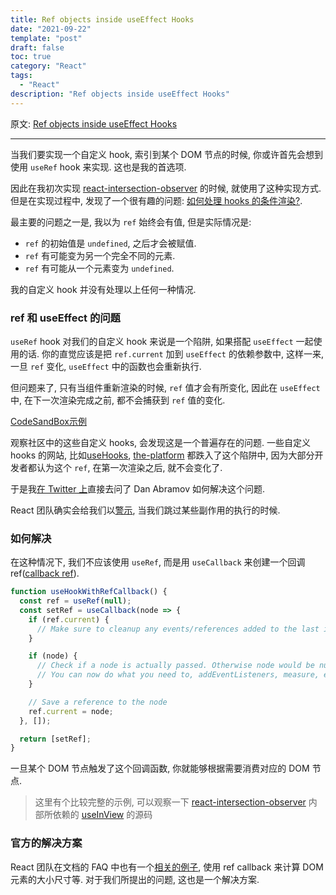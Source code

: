 ```yaml
---
title: Ref objects inside useEffect Hooks
date: "2021-09-22"
template: "post"
draft: false
toc: true
category: "React"
tags:
  - "React"
description: "Ref objects inside useEffect Hooks"
---
```


原文: [Ref objects inside useEffect Hooks](https://medium.com/@teh_builder/ref-objects-inside-useeffect-hooks-eb7c15198780)

---

当我们要实现一个自定义 hook, 索引到某个 DOM 节点的时候, 你或许首先会想到使用 `useRef` hook 来实现. 这也是我的首选项.

因此在我初次实现 [react-intersection-observer](https://github.com/thebuilder/react-intersection-observer) 的时候, 就使用了这种实现方式. 但是在实现过程中, 发现了一个很有趣的问题: [如何处理 hooks 的条件渲染?](https://github.com/thebuilder/react-intersection-observer/issues/162).

最主要的问题之一是, 我以为 `ref` 始终会有值, 但是实际情况是:

- `ref` 的初始值是 `undefined`, 之后才会被赋值.
- `ref` 有可能变为另一个完全不同的元素.
- `ref` 有可能从一个元素变为 `undefined`.

我的自定义 hook 并没有处理以上任何一种情况.

### ref 和 useEffect 的问题

`useRef` hook 对我们的自定义 hook 来说是一个陷阱, 如果搭配 `useEffect` 一起使用的话. 你的直觉应该是把 `ref.current` 加到 `useEffect` 的依赖参数中, 这样一来, 一旦 `ref` 变化, `useEffect` 中的函数也会重新执行.

但问题来了, 只有当组件重新渲染的时候, `ref`	值才会有所变化, 因此在 `useEffect` 中, 在下一次渲染完成之前, 都不会捕获到 `ref` 值的变化.

[CodeSandBox示例](https://codesandbox.io/s/01m0ok09rv?from-embed)

观察社区中的这些自定义 hooks, 会发现这是一个普遍存在的问题. 一些自定义 hooks 的网站, 比如[useHooks](https://usehooks.com/), [the-platform](https://github.com/jaredpalmer/the-platform) 都跌入了这个陷阱中, 因为大部分开发者都认为这个 `ref`, 在第一次渲染之后, 就不会变化了.

于是我[在 Twitter 上](https://twitter.com/teh_builder/status/1093497029693763584?ref_src=twsrc%5Etfw%7Ctwcamp%5Etweetembed%7Ctwterm%5E1093497348913803265%7Ctwgr%5E%7Ctwcon%5Es2_&ref_url=https%3A%2F%2Fcdn.embedly.com%2Fwidgets%2Fmedia.html%3Ftype%3Dtext2Fhtmlkey%3Da19fcc184b9711e1b4764040d3dc5c07schema%3Dtwitterurl%3Dhttps3A%2F%2Ftwitter.com%2Fdan_abramov%2Fstatus%2F1093497348913803265image%3Dhttps3A%2F%2Fi.embed.ly%2F1%2Fimage3Furl3Dhttps253A252F252Fpbs.twimg.com252Fprofile_images252F906557353549598720252FoapgW_Fp_400x400.jpg26key3Da19fcc184b9711e1b4764040d3dc5c07)直接去问了 Dan Abramov 如何解决这个问题. 

React 团队确实会给我们以[警示](https://reactjs.org/docs/hooks-effect.html#explanation-why-effects-run-on-each-update), 当我们跳过某些副作用的执行的时候.

### 如何解决

在这种情况下, 我们不应该使用 `useRef`, 而是用 `useCallback` 来创建一个回调 ref([callback ref](https://reactjs.org/docs/refs-and-the-dom.html#callback-refs)).



```js
function useHookWithRefCallback() {
  const ref = useRef(null);
  const setRef = useCallback(node => {
    if (ref.current) {
      // Make sure to cleanup any events/references added to the last instance
    }

    if (node) {
      // Check if a node is actually passed. Otherwise node would be null.
      // You can now do what you need to, addEventListeners, measure, etc.
    }

    // Save a reference to the node
    ref.current = node;
  }, []);

  return [setRef];
}
```

一旦某个 DOM 节点触发了这个回调函数, 你就能够根据需要消费对应的 DOM 节点.

> 这里有个比较完整的示例, 可以观察一下 [react-intersection-observer](https://github.com/thebuilder/react-intersection-observer) 内部所依赖的 [useInView](https://github.com/thebuilder/react-intersection-observer/blob/master/src/useInView.tsx) 的源码

### 官方的解决方案

React 团队在文档的 FAQ 中也有一个[相关的例子](https://reactjs.org/docs/hooks-faq.html#how-can-i-measure-a-dom-node), 使用 ref callback 来计算 DOM 元素的大小尺寸等. 对于我们所提出的问题, 这也是一个解决方案.

